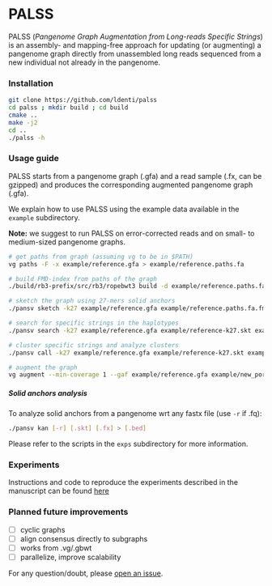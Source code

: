 # PALSS
PALSS (_Pangenome Graph Augmentation from Long-reads Specific Strings_) is an assembly- and mapping-free approach for updating (or augmenting) a pangenome graph directly from unassembled long reads sequenced from a new individual not already in the pangenome.

### Installation
``` sh
git clone https://github.com/ldenti/palss
cd palss ; mkdir build ; cd build
cmake ..
make -j2
cd ..
./palss -h
```

### Usage guide
PALSS starts from a pangenome graph (.gfa) and a read sample (.fx, can be gzipped) and produces the corresponding augmented pangenome graph (.gfa).

We explain how to use PALSS using the example data available in the `example` subdirectory.

**Note:** we suggest to run PALSS on error-corrected reads and on small- to medium-sized pangenome graphs.
``` sh
# get paths from graph (assuming vg to be in $PATH)
vg paths -F -x example/reference.gfa > example/reference.paths.fa

# build FMD-index from paths of the graph
./build/rb3-prefix/src/rb3/ropebwt3 build -d example/reference.paths.fa > example/reference.paths.fa.fmd

# sketch the graph using 27-mers solid anchors
./pansv sketch -k27 example/reference.gfa example/reference.paths.fa.fmd > example/reference-k27.skt

# search for specific strings in the haplotypes
./pansv search -k27 example/reference.gfa example/reference-k27.skt example/reference.paths.fa.fmd example/reads.fa > example/sfs.txt

# cluster specific strings and analyze clusters
./pansv call -k27 example/reference.gfa example/reference-k27.skt example/sfs2.txt example/reads.fa > example/new_portions.gaf

# augment the graph
vg augment --min-coverage 1 --gaf example/reference.gfa example/new_portions.gaf > example/reference-augmented.gfa
```

##### Solid anchors analysis
To analyze solid anchors from a pangenome wrt any fastx file (use `-r` if .fq):
``` sh
./pansv kan [-r] [.skt] [.fx] > [.bed]
```
Please refer to the scripts in the `exps` subdirectory for more information.

### Experiments
Instructions and code to reproduce the experiments described in the manuscript can be found [here](./exps)

### Planned future improvements
- [ ] cyclic graphs
- [ ] align consensus directly to subgraphs
- [ ] works from .vg/.gbwt
- [ ] parallelize, improve scalability

For any question/doubt, please [open an issue](https://github.com/ldenti/palss/issues/new).
